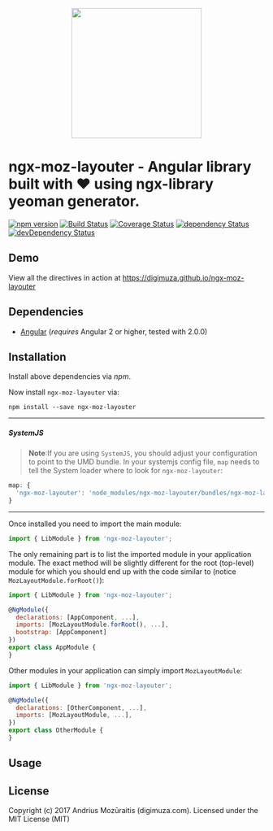 <p align="center">
  <img height="256px" width="256px" style="text-align: center;" src="https://cdn.rawgit.com/digimuza/ngx-moz-layouter/master/demo/src/assets/logo.svg">
</p>

# ngx-moz-layouter - Angular library built with ❤ using ngx-library yeoman generator.

[![npm version](https://badge.fury.io/js/ngx-moz-layouter.svg)](https://badge.fury.io/js/ngx-moz-layouter)
[![Build Status](https://travis-ci.org/digimuza/ngx-moz-layouter.svg?branch=master)](https://travis-ci.org/digimuza/ngx-moz-layouter)
[![Coverage Status](https://coveralls.io/repos/github/digimuza/ngx-moz-layouter/badge.svg?branch=master)](https://coveralls.io/github/digimuza/ngx-moz-layouter?branch=master)
[![dependency Status](https://david-dm.org/digimuza/ngx-moz-layouter/status.svg)](https://david-dm.org/digimuza/ngx-moz-layouter)
[![devDependency Status](https://david-dm.org/digimuza/ngx-moz-layouter/dev-status.svg?branch=master)](https://david-dm.org/digimuza/ngx-moz-layouter#info=devDependencies)

## Demo

View all the directives in action at https://digimuza.github.io/ngx-moz-layouter

## Dependencies
* [Angular](https://angular.io) (*requires* Angular 2 or higher, tested with 2.0.0)

## Installation
Install above dependencies via *npm*. 

Now install `ngx-moz-layouter` via:
```shell
npm install --save ngx-moz-layouter
```

---
##### SystemJS
>**Note**:If you are using `SystemJS`, you should adjust your configuration to point to the UMD bundle.
In your systemjs config file, `map` needs to tell the System loader where to look for `ngx-moz-layouter`:
```js
map: {
  'ngx-moz-layouter': 'node_modules/ngx-moz-layouter/bundles/ngx-moz-layouter.umd.js',
}
```
---

Once installed you need to import the main module:
```js
import { LibModule } from 'ngx-moz-layouter';
```
The only remaining part is to list the imported module in your application module. The exact method will be slightly
different for the root (top-level) module for which you should end up with the code similar to (notice ` MozLayoutModule.forRoot()`):
```js
import { LibModule } from 'ngx-moz-layouter';

@NgModule({
  declarations: [AppComponent, ...],
  imports: [MozLayoutModule.forRoot(), ...],  
  bootstrap: [AppComponent]
})
export class AppModule {
}
```

Other modules in your application can simply import ` MozLayoutModule `:

```js
import { LibModule } from 'ngx-moz-layouter';

@NgModule({
  declarations: [OtherComponent, ...],
  imports: [MozLayoutModule, ...], 
})
export class OtherModule {
}
```

## Usage



## License

Copyright (c) 2017 Andrius Mozūraitis (digimuza.com). Licensed under the MIT License (MIT)

